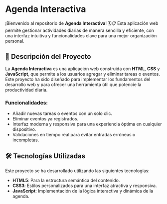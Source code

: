 # Agenda Interactiva

¡Bienvenido al repositorio de **Agenda Interactiva**! 🗓️📋 Esta aplicación web permite gestionar actividades diarias de manera sencilla y eficiente, con una interfaz intuitiva y funcionalidades clave para una mejor organización personal.

## 🚀 Descripción del Proyecto

La **Agenda Interactiva** es una aplicación web construida con **HTML**, **CSS** y **JavaScript**, que permite a los usuarios agregar y eliminar tareas o eventos. Este proyecto ha sido diseñado para implementar los fundamentos del desarrollo web y para ofrecer una herramienta útil que potencie la productividad diaria.

### Funcionalidades:
- Añadir nuevas tareas o eventos con un solo clic.
- Eliminar eventos ya registrados.
- Interfaz moderna y responsiva para una experiencia óptima en cualquier dispositivo.
- Validaciones en tiempo real para evitar entradas erróneas o incompletas.

## 🛠️ Tecnologías Utilizadas

Este proyecto se ha desarrollado utilizando las siguientes tecnologías:

- **HTML5**: Para la estructura semántica del contenido.
- **CSS3**: Estilos personalizados para una interfaz atractiva y responsiva.
- **JavaScript**: Implementación de la lógica interactiva y dinámica de la agenda.
